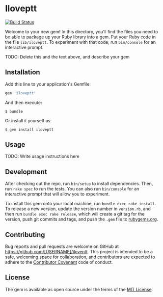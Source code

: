 # Iloveptt
[![Build Status](https://travis-ci.org/gaga5lala/iloveptt.svg?branch=master)](https://travis-ci.org/gaga5lala/iloveptt)

Welcome to your new gem! In this directory, you'll find the files you need to be able to package up your Ruby library into a gem. Put your Ruby code in the file `lib/iloveptt`. To experiment with that code, run `bin/console` for an interactive prompt.

TODO: Delete this and the text above, and describe your gem

## Installation

Add this line to your application's Gemfile:

```ruby
gem 'iloveptt'
```

And then execute:

    $ bundle

Or install it yourself as:

    $ gem install iloveptt

## Usage

TODO: Write usage instructions here

## Development

After checking out the repo, run `bin/setup` to install dependencies. Then, run `rake spec` to run the tests. You can also run `bin/console` for an interactive prompt that will allow you to experiment.

To install this gem onto your local machine, run `bundle exec rake install`. To release a new version, update the version number in `version.rb`, and then run `bundle exec rake release`, which will create a git tag for the version, push git commits and tags, and push the `.gem` file to [rubygems.org](https://rubygems.org).

## Contributing

Bug reports and pull requests are welcome on GitHub at https://github.com/[USERNAME]/iloveptt. This project is intended to be a safe, welcoming space for collaboration, and contributors are expected to adhere to the [Contributor Covenant](http://contributor-covenant.org) code of conduct.


## License

The gem is available as open source under the terms of the [MIT License](http://opensource.org/licenses/MIT).

